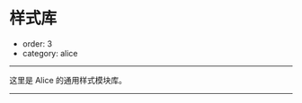 # 样式库

- order: 3
- category: alice

---

这里是 Alice 的通用样式模块库。

---

<script type="text/template" id="alice-module">
    <div class="alice-module">
        <div class="alice-module-head">
            <h2 class="alice-module-title">
                <a herf="/button"></a>
            </h2>
            <span class="alice-module-version">1.0.0</span>
            <p class="alice-module-description"></p>
        </div>
    </div>
</script>

<script type="text/template" id="alice-module-demo">
    <div class="alice-module-demo">
        <h3 class="alice-module-subtitle"></h3>
        <a class="alice-module-sourcecode" href="javascript:;">查看源码</a>
        <div class="alice-module-dom"></div>
        <pre class="alice-module-code prettyprint"></pre>
    </div>
</script>

<style>
.alice-module {
    border-bottom: 1px solid #eee;    
    padding: 0;
    margin-bottom: 20px;
}
.alice-module-head {
    overflow: hidden;
    margin: 20px 0 0 0;    
}
.alice-module-title {
    margin: 0;
    font-size: 28px;
    font-family: Trebuchet MS;
    display: inline;
}
.alice-module-title a {
    color: #7CAE23;
    cursor: pointer;
}
.alice-module-link {
    font-size: 14px;
}
.alice-module-version {
    font-size: 12px;
    font-weight: normal;
    margin-left: 0.5em;
    color: #888;
    font-family: Menlo,Monaco,"Courier New",monospace;
}
.alice-module-description {
    font-size: 14px;
    color: #888;
    margin: 10px 0 20px;
}
.alice-module-demo {
    border: 1px solid #eee;
    border-bottom: none;
    padding: 30px 130px 20px 30px;
    position: relative;
    overflow: hidden;    
}
.alice-module-demo:hover {
    background: #fdfdfd;
}
.alice-module-code {
    display: none;
}
.alice-module-subtitle {
    position: absolute;
    top: 0;
    right: 0;
    border-radius: 3px;
    margin: 0;
    color: #666;
    font-size: 12px;
    background: #F8F8F8;
    border-bottom: 1px solid #ddd;
    border-left: 1px solid #ddd;
    display: block;
    font-size: 12px;
    width: 100px;
    padding: 5px 10px;
    opacity: 0.8;
}
.alice-module-sourcecode {
    position: absolute;
    right: 125px;
    top: 0;
    font-size: 12px;
    padding: 5px 10px;
    background: #EFFFE4;
    border-radius: 3px;    
    display: none;
    z-index: 99;
    opacity: 0.8;   
}
.alice-module-dom a {
    color: #08c;
}
</style>

<div class="alice-modules"></div>

<link type="text/css" rel="stylesheet" media="screen" href="../static/allinone/dist/allinone-full.css">
<link type="text/css" rel="stylesheet" media="screen" href="../static/tomorrow.css">
<script src="../static/google-code-prettify/run_prettify.js"></script>

<script>
seajs.use(['$', 'gallery/underscore/1.4.3/underscore'], function($, _) {
    
    $('.alice-modules').on('mouseenter', '.alice-module-demo', function() {
        $(this).find('.alice-module-sourcecode').fadeIn(200);
    }).on('mouseleave', '.alice-module-demo', function() {
        $(this).find('.alice-module-sourcecode').fadeOut(200);         
    });

    $('.alice-modules').on('click', '.alice-module-sourcecode', function() {
        var code = $(this).parent().find('.alice-module-code');
        if (code.is(':hidden')) {
            code.slideDown(200);
        } else {
            code.slideUp(200);
        }
    });

    $.getJSON('../static/allinone/package.json', function(data) {
        var deps = _.pairs(data.dependencies);
        _.each(deps, function(dep) {
            var moduleNode = $($('#alice-module').html());
            moduleNode.find('.alice-module-title a')
                .attr('href', '/' + dep[0])
                .html(dep[0]);
            moduleNode.appendTo('.alice-modules');

            $.ajax({
                url: '/' + dep[0],
                dataType: 'html',
                success: function(data) {
                    data = $(data);
                    moduleNode.find('.alice-module-description')
                        .html(data.find('.entry-content > p:first-child').html());
                    moduleNode.find('.alice-module-version')
                        .html(data.find('.version a').html());

                    data.find('.nico-insert-code').each(function(index, item) {
                        var demoNode = $($('#alice-module-demo').html());
                        item = $(item);
                        var subtitle = item.prev().html();
                        var code = HtmlToCode(item.html());
                        
                        demoNode.find('.alice-module-subtitle').html(subtitle);
                        demoNode.find('.alice-module-dom').html(item.html());                        
                        demoNode.find('.alice-module-code').html(code);
                        demoNode.appendTo(moduleNode);
                    });
                }
            });

        });
    });

    
    function HtmlToCode(html) {
        var code = html;
        code = code.replace(/</g, '&lt;').replace(/>/g, '&gt;');
        code = code.replace(/^\s*\n/, '').replace(/\n\s*$/, '');
        code = PR.prettyPrintOne(code, 'html', false);
        return code;
    } 

});
</script>
